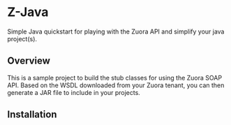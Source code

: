 Z-Java
======

Simple Java quickstart for playing with the Zuora API and simplify your java project(s).


Overview
--------

This is a sample project to build the stub classes for using the Zuora SOAP API. Based on the WSDL
downloaded from your Zuora tenant, you can then generate a JAR file to include in your projects.


Installation
------------



